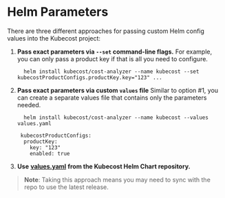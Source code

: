 # Helm Parameters

There are three different approaches for passing custom Helm config values into the Kubecost project:

1.  **Pass exact parameters via `--set` command-line flags.** For example, you can only pass a product key if that is all you need to configure.

    ```
      helm install kubecost/cost-analyzer --name kubecost --set kubecostProductConfigs.productKey.key="123" ...
    ```
2.  **Pass exact parameters via custom `values` file** Similar to option #1, you can create a separate values file that contains only the parameters needed.

    ```
      helm install kubecost/cost-analyzer --name kubecost --values values.yaml
    ```

    ```
     kubecostProductConfigs:
      productKey: 
        key: "123"
        enabled: true
    ```
3. **Use** [**values.yaml**](https://github.com/kubecost/cost-analyzer-helm-chart/blob/master/cost-analyzer/values.yaml) **from the Kubecost Helm Chart repository.**

> **Note**: Taking this approach means you may need to sync with the repo to use the latest release.


